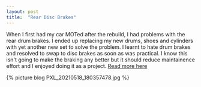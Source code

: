 ```yaml
---
layout: post
title:  "Rear Disc Brakes"
---
```


When I first had my car MOTed after the rebuild, I had problems with the rear drum brakes. I ended up replacing my new drums, shoes and cylinders with yet another new set to solve the problem. I learnt to hate drum brakes and resolved to swap to disc brakes as soon as was practical. I know this isn't going to make the braking any better but it should reduce maintainence effort and I enjoyed doing it as a project. [Read more here](/brakes/reardiscs/)

{% picture blog PXL_20210518_180357478.jpg %}


